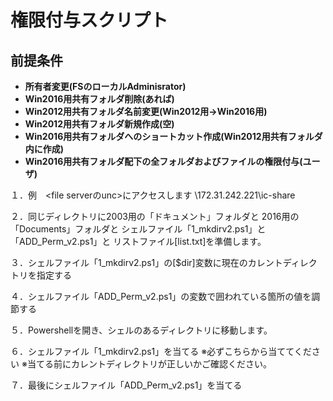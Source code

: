 # 権限付与スクリプト

## 前提条件
- **所有者変更(FSのローカルAdminisrator)** 
- **Win2016用共有フォルダ削除(あれば)**
- **Win2012用共有フォルダ名前変更(Win2012用→Win2016用)**
- **Win2012用共有フォルダ新規作成(空)**
- **Win2016用共有フォルダへのショートカット作成(Win2012用共有フォルダ内に作成)**
- **Win2016用共有フォルダ配下の全フォルダおよびファイルの権限付与(ユーザ)**

１．例　<file serverのunc>にアクセスします
\\172.31.242.221\ic-share

２．同じディレクトリに2003用の「ドキュメント」フォルダと
2016用の「Documents」フォルダと
シェルファイル「1_mkdirv2.ps1」と「ADD_Perm_v2.ps1」と
リストファイル[list.txt]を準備します。

３．シェルファイル「1_mkdirv2.ps1」の[$dir]変数に現在のカレントディレクトリを指定する

４．シェルファイル「ADD_Perm_v2.ps1」の変数で囲われている箇所の値を調節する

５．Powershellを開き、シェルのあるディレクトリに移動します。

６．シェルファイル「1_mkdirv2.ps1」を当てる
※必ずこちらから当ててください
※当てる前にカレントディレクトリが正しいかご確認ください。

７．最後にシェルファイル「ADD_Perm_v2.ps1」を当てる
